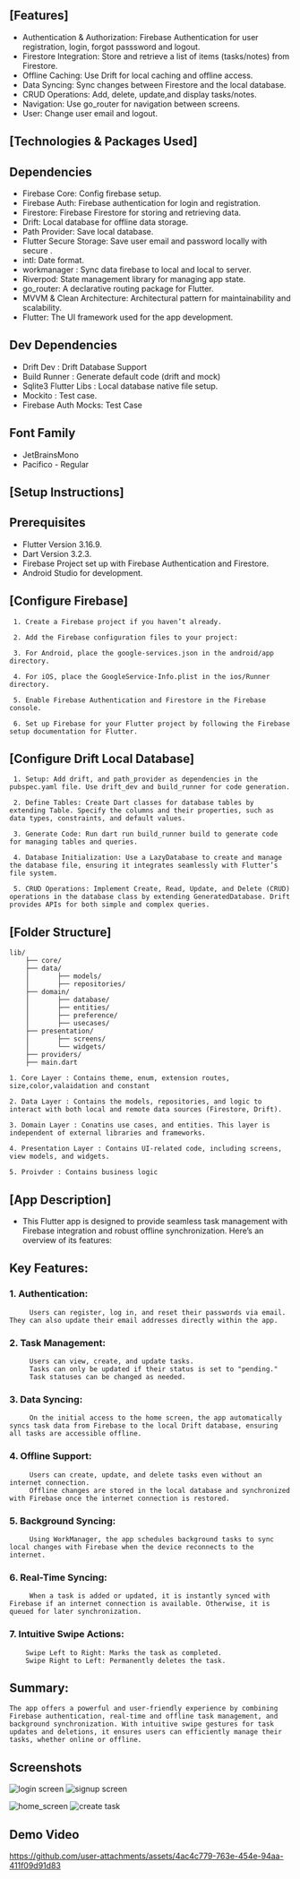 ## [Features]

* Authentication & Authorization: Firebase Authentication for user registration, login, forgot passsword and logout.
* Firestore Integration: Store and retrieve a list of items (tasks/notes) from Firestore.
* Offline Caching: Use Drift for local caching and offline access.
* Data Syncing: Sync changes between Firestore and the local database.
* CRUD Operations: Add, delete, update,and display tasks/notes.
* Navigation: Use go_router for navigation between screens.
* User: Change user email and logout.

## [Technologies & Packages Used]

## **Dependencies**

* Firebase Core: Config firebase setup.
* Firebase Auth: Firebase authentication for login and registration.
* Firestore: Firebase Firestore for storing and retrieving data.
* Drift: Local database for offline data storage.
* Path Provider: Save local database.
* Flutter Secure Storage: Save user email and password locally with secure .
* intl: Date format.
* workmanager : Sync data firebase to local and local to server.
* Riverpod: State management library for managing app state.
* go_router: A declarative routing package for Flutter.
* MVVM & Clean Architecture: Architectural pattern for maintainability and scalability.
* Flutter: The UI framework used for the app development.

## **Dev Dependencies**

* Drift Dev : Drift Database Support
* Build Runner : Generate default code (drift and mock)
* Sqlite3 Flutter Libs : Local database native file setup.
* Mockito : Test case.
* Firebase Auth Mocks: Test Case

## **Font Family**

* JetBrainsMono 
* Pacifico - Regular

## [Setup Instructions]

## **Prerequisites**

* Flutter Version 3.16.9.
* Dart Version 3.2.3.
* Firebase Project set up with Firebase Authentication and Firestore.
* Android Studio for development.


## [Configure Firebase]

     1. Create a Firebase project if you haven’t already.

     2. Add the Firebase configuration files to your project:

     3. For Android, place the google-services.json in the android/app directory.

     4. For iOS, place the GoogleService-Info.plist in the ios/Runner directory.

     5. Enable Firebase Authentication and Firestore in the Firebase console.

     6. Set up Firebase for your Flutter project by following the Firebase setup documentation for Flutter.


## [Configure Drift Local Database]

     1. Setup: Add drift, and path_provider as dependencies in the pubspec.yaml file. Use drift_dev and build_runner for code generation.

     2. Define Tables: Create Dart classes for database tables by extending Table. Specify the columns and their properties, such as data types, constraints, and default values.

     3. Generate Code: Run dart run build_runner build to generate code for managing tables and queries.

     4. Database Initialization: Use a LazyDatabase to create and manage the database file, ensuring it integrates seamlessly with Flutter’s file system.

     5. CRUD Operations: Implement Create, Read, Update, and Delete (CRUD) operations in the database class by extending GeneratedDatabase. Drift provides APIs for both simple and complex queries.


## [Folder Structure]

    lib/
        ├── core/
        ├── data/
        │       ├── models/
        │       ├── repositories/
        ├── domain/
        │       ├── database/
        │       ├── entities/    
        │       ├── preference/    
        │       ├── usecases/
        ├── presentation/
        │       ├── screens/
        │       └── widgets/
        ├── providers/
        ├── main.dart

    1. Core Layer : Contains theme, enum, extension routes, size,color,valaidation and constant  
    
    2. Data Layer : Contains the models, repositories, and logic to interact with both local and remote data sources (Firestore, Drift).

    3. Domain Layer : Conatins use cases, and entities. This layer is independent of external libraries and frameworks.

    4. Presentation Layer : Contains UI-related code, including screens, view models, and widgets.
    
    5. Proivder : Contains business logic

## [App Description]

* This Flutter app is designed to provide seamless task management with Firebase integration and robust offline synchronization. Here’s an overview of its features:

## Key Features:

###   1. Authentication:
         Users can register, log in, and reset their passwords via email. They can also update their email addresses directly within the app.

###   2. Task Management:
         Users can view, create, and update tasks.
         Tasks can only be updated if their status is set to "pending."
         Task statuses can be changed as needed.

###   3. Data Syncing:
         On the initial access to the home screen, the app automatically syncs task data from Firebase to the local Drift database, ensuring all tasks are accessible offline.
         
###   4. Offline Support:
         Users can create, update, and delete tasks even without an internet connection.
         Offline changes are stored in the local database and synchronized with Firebase once the internet connection is restored.

###   5. Background Syncing:
         Using WorkManager, the app schedules background tasks to sync local changes with Firebase when the device reconnects to the internet.

###   6. Real-Time Syncing:
         When a task is added or updated, it is instantly synced with Firebase if an internet connection is available. Otherwise, it is queued for later synchronization.

###   7. Intuitive Swipe Actions:
        Swipe Left to Right: Marks the task as completed.
        Swipe Right to Left: Permanently deletes the task.

## Summary:
    The app offers a powerful and user-friendly experience by combining Firebase authentication, real-time and offline task management, and background synchronization. With intuitive swipe gestures for task updates and deletions, it ensures users can efficiently manage their tasks, whether online or offline.


## Screenshots
![login screen](https://github.com/user-attachments/assets/b5c60aa8-2179-40bd-b722-ea541402957f)   ![signup screen](https://github.com/user-attachments/assets/7dbfc13b-ac10-43b2-a70c-331bfdc74d08)

![home_screen](https://github.com/user-attachments/assets/e6b275e9-8c9b-4bca-b1bd-e4c036ca915f)    ![create task](https://github.com/user-attachments/assets/b3c8319b-3258-47ff-9861-e66fcb8b156b)

## Demo Video
https://github.com/user-attachments/assets/4ac4c779-763e-454e-94aa-411f09d91d83










